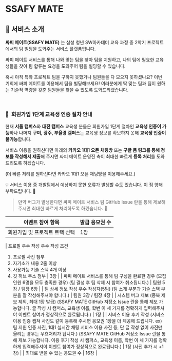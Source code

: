 # SSAFY MATE

## 💁 서비스 소개

**싸피 메이트(SSAFY MATE)** 는 삼성 청년 SW아카데미 교육 과정 중 2학기 프로젝트에서의 팀 빌딩을 도와주는 서비스 플랫폼입니다.

싸피 메이트 서비스를 통해 나와 맞는 팀을 찾아 팀을 지원하고, 나의 팀에 필요한 교육생들을 찾아 팀 합류는 요청을 도와주어 팀을 빌딩할 수 있습니다.

혹시 아직 특화 프로젝트 팀을 구하지 못했거나 팀원들을 다 모으지 못하셨나요? 이번 기회에 싸피 메이트를 이용해서 팀을 빌딩해보세요! 여러분에게 딱 맞는 팀과 팀이 원하는 기술적 역량을 갖춘 팀원들을 찾을 수 있도록 도와드리겠습니다.

<br />

### 📢  회원가입 1단계 교육생 인증 절차 안내

현재 **서울 캠퍼스**와 **대전 캠퍼스** 교육생 분들은 회원가입 1단계 절차인 **교육생 인증이 가능**하나 나머지 **구미, 광주, 부울경 캠퍼스**는 교육생 정보를 확보하지 못해 **교육생 인증이 불가능**합니다.

서비스 이용을 원하신다면 아래의 **카카오 1대1 오픈 채팅방** 또는 **구글 폼 링크를 통해 정보를 작성해서 제출**해 주시면 싸피 메이트 운영진 측이 최대한 빠르게 **등록 처리**를 도와드리도록 하겠습니다.

(더 빠른 처리를 원하신다면 카카오 1대1 오픈 채팅방을 이용해주세요.)

💡 서비스 이용 중 개발팀에서 예상하지 못한 오류가 발생할 수도 있습니다. 이 점 양해 부탁드립니다. 🙇

> 만약 버그가 발생한다면 싸피 메이트 서비스 팀 GitHub Issue 란을 통해 제보해주시면 최대한 빠르게 처리하도록 하겠습니다. 💌

| 이벤트 참여 항목               | 발급 응모권 수 |
| ------------------------------ | -------------- |
| 회원가입 및 프로젝트 트랙 선택 | 1장            |

| 프로필 우수 작성
우수 작성 조건

1. 프로필 사진 첨부
2. 자기소개 내용 2줄 이상
3. 사용가능 기술 스택 4개 이상
4. 깃 허브 주소 첨부 | 3장 |
   | 싸피 메이트 서비스를 통해 팀 구성을 완료한 경우
   (모집 인원 6명을 모두 충족한 경우)
   (팀 결성 후 팀 삭제 시 참여가 취소됩니다.) | 팀원 5장 / 팀장 6장 |
   | 팀 상세 정보 작성 우수 작성자(5팀)
   (팀 소개 부분과 기술 스택 부분을 잘 작성해주셔야 합니다.) | 팀원 3장 / 팀장 4장 |
   | 시스템 버그 제보
   (중복 제보 제외, 최대 1장 발급)
   (SSAFY MATE GitHub 저장소 Issue 란을 통해 제보 가능합니다. 글 작성 시 캠퍼스, 교육생 이름, 학번 이 세 가지를 정확하게 입력해주셔야 이벤트 참여가 정상적으로 완료됩니다.) | 1장 |
   | 서비스 이용 후기 작성
   (서비스 이용 인증 캡쳐 사진도 같이 등록해 주시면 응모권 1장을 더 제공해 드립니다. ex) 팀 지원 인증 사진, 1대1 실시간 채팅 서비스 이용 사진 등, 단 글 작성 없이 사진만 올리는 경우는 무효처리가 됩니다.)
   (SSAFY MATE GitHub 저장소 Issue 란을 통해 제보 가능합니다. 이용 후기 작성 시 캠퍼스, 교육생 이름, 학번 이 세 가지를 정확하게 입력해주셔야 이벤트 참여가 정상적으로 완료됩니다.) | 1장 (사진 추가 시 +1장) |
   | 최대로 받을 수 있는 응모권 수 | 16장 |
